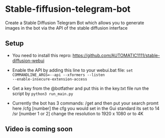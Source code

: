 # Stable-fiffusion-telegram-bot
Create a Stable Diffusion Telegram Bot which allows you to generate images in the bot via the API of the stable diffusion interface

## Setup
- You need to install this repro: 
https://github.com/AUTOMATIC1111/stable-diffusion-webui 

- Enable the API by adding this line to your webui.bat file: 
<code>set COMMANDLINE_ARGS=--api --xformers --listen --enable-insecure-extension-access</code> 

- Get a key from the @botfather and put this in the key.txt file
run the script by <code>python3 run_main.py</code> 

- Currently the bot has 3 commands:
 /get  and then put your search promt here
 /cfg [number] the cfg you would set in the Gui standard its set to 14
 /sr [number 1 or 2] change the resolution to 1920 x 1080 or to 4K

## Video is coming soon
